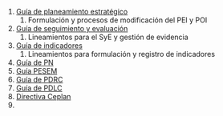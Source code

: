 1. [Guía de planeamiento estratégico](https://www.gob.pe/institucion/ceplan/informes-publicaciones/5661161-guia-para-el-planeamiento-institucional-actualizada-2024)
	1. Formulación y procesos de modificación del PEI y POI
2. [Guía de seguimiento y evaluación](https://www.gob.pe/institucion/ceplan/informes-publicaciones/5678657-guia-para-el-seguimiento-y-evaluacion-de-politicas-nacionales-y-planes-del-sinaplan-actualizada-2024)
	1. Lineamientos para el SyE y gestión de evidencia
3. [Guía de indicadores](https://www.gob.pe/institucion/ceplan/informes-publicaciones/5614517-guia-para-la-elaboracion-de-indicadores-de-politicas-nacionales-y-planes-estrategicos-actualizada-2024)
	1. Lineamientos para formulación y registro de indicadores
4. [Guía de PN](https://www.gob.pe/institucion/ceplan/informes-publicaciones/4172566-guia-de-politicas-nacionales-actualizada)
5. [Guía PESEM](https://cdn.www.gob.pe/uploads/document/file/4088308/Guía%20Metodológica%20para%20el%20Planeamiento%20Estratégico%20Sectorial%20-%20CEPLAN.pdf)
6. [Guía de PDRC](https://www.gob.pe/institucion/ceplan/informes-publicaciones/1936639-guia-para-el-plan-de-desarrollo-regional-concertado-para-la-mejora-de-planes-estrategicos-con-enfoque-territorial)
7. [Guía de PDLC](https://www.gob.pe/institucion/ceplan/informes-publicaciones/4903911-guia-para-el-plan-de-desarrollo-local-concertado-provincial-y-distrital)
8. [Directiva Ceplan](https://www.gob.pe/institucion/ceplan/normas-legales/5373394-001-2024-ceplan-pcd)
9. 